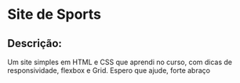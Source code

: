 # Site de Sports
## Descrição:
<p> Um site simples em HTML e CSS que aprendi no curso, com dicas de responsividade, flexbox e Grid. Espero que ajude, forte abraço</p>
